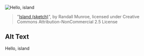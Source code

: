 ![Hello, island](https://imgs.xkcd.com/comics/island_color.jpg)
> "[Island (sketch)](https://xkcd.com/3/)", by Randall Munroe, licensed under Creative Commons Attribution-NonCommercial 2.5 License

## Alt Text
Hello, island
